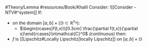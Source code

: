 #Theory/Lemma 
#resources/Book/Khalil 
Consider: ![[Consider - NTV#^system]]
If:
- on the domain $[a,b]\times(\mathbb{D}\subset\mathbb{R}^{n_x})$:
	- $\begin{rcases}f(t,x)\\[0.3cm] \frac{\partial f(t,x)}{\partial x}\end{rcases}\in\mathcal{C}^0$   *(continuous)*
then:
- $f$ is [[Lipschitz#Locally Lipschitz|locally Lipschitz]] on $[a,b]\times\mathbb{D}$

